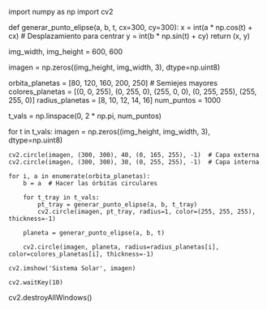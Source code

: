 import numpy as np
import cv2

def generar_punto_elipse(a, b, t, cx=300, cy=300):
    x = int(a * np.cos(t) + cx)  # Desplazamiento para centrar
    y = int(b * np.sin(t) + cy)
    return (x, y)

img_width, img_height = 600, 600

imagen = np.zeros((img_height, img_width, 3), dtype=np.uint8)

orbita_planetas = [80, 120, 160, 200, 250]  # Semiejes mayores
colores_planetas = [(0, 0, 255), (0, 255, 0), (255, 0, 0), (0, 255, 255), (255, 255, 0)]
radius_planetas = [8, 10, 12, 14, 16]
num_puntos = 1000

t_vals = np.linspace(0, 2 * np.pi, num_puntos)

for t in t_vals:
    imagen = np.zeros((img_height, img_width, 3), dtype=np.uint8)

    cv2.circle(imagen, (300, 300), 40, (0, 165, 255), -1)  # Capa externa
    cv2.circle(imagen, (300, 300), 30, (0, 255, 255), -1)  # Capa interna

    for i, a in enumerate(orbita_planetas):
        b = a  # Hacer las órbitas circulares

        for t_tray in t_vals:
            pt_tray = generar_punto_elipse(a, b, t_tray)
            cv2.circle(imagen, pt_tray, radius=1, color=(255, 255, 255), thickness=-1)

        planeta = generar_punto_elipse(a, b, t)

        cv2.circle(imagen, planeta, radius=radius_planetas[i], color=colores_planetas[i], thickness=-1)

    cv2.imshow('Sistema Solar', imagen)

    cv2.waitKey(10)

cv2.destroyAllWindows()

